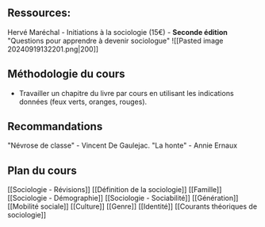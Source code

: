 

## Ressources:
Hervé Maréchal - Initiations à la sociologie (15€) - **Seconde édition**
	"Questions pour apprendre à devenir sociologue"
![[Pasted image 20240919132201.png|200]]

## Méthodologie du cours
- Travailler un chapitre du livre par cours en utilisant les indications données (feux verts, oranges, rouges).
## Recommandations
"Névrose de classe" - Vincent De Gaulejac. 
"La honte" - Annie Ernaux

## Plan du cours
[[Sociologie - Révisions]]
[[Définition de la sociologie]]
[[Famille]]
[[Sociologie - Démographie]]
[[Sociologie - Sociabilité]]
[[Génération]]
[[Mobilité sociale]]
[[Culture]]
[[Genre]]
[[Identité]]
[[Courants théoriques de sociologie]]







